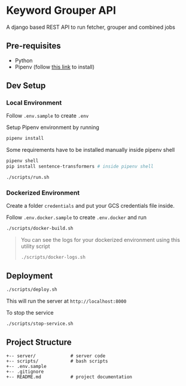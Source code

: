 # Keyword Grouper API

A django based REST API to run fetcher, grouper and combined jobs

## Pre-requisites

- Python
- Pipenv (follow [this link](https://pypi.org/project/pipenv/) to install)

## Dev Setup

### Local Environment

Follow `.env.sample` to create `.env`

Setup Pipenv environment by running

```bash
pipenv install
```

Some requirements have to be installed manually inside pipenv shell

```bash
pipenv shell
pip install sentence-transformers # inside pipenv shell
```

```bash
./scripts/run.sh
```

### Dockerized Environment

Create a folder `credentials` and put your GCS credentials file inside.

Follow `.env.docker.sample` to create `.env.docker` and run

```bash
./scripts/docker-build.sh
```

> You can see the logs for your dockerized environment using this utility
> script
>
> ```
> ./scripts/docker-logs.sh
> ```

## Deployment

```bash
./scripts/deploy.sh
```

This will run the server at `http://localhost:8000`

To stop the service

```bash
./scripts/stop-service.sh
```

## Project Structure

```
+-- server/             # server code
+-- scripts/            # bash scripts
+-- .env.sample
+-- .gitignore
+-- README.md           # project documentation
```
